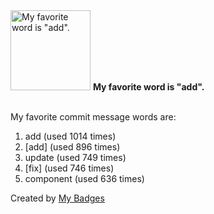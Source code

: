 <img src="https://my-badges.github.io/my-badges/favorite-word.png" alt="My favorite word is &quot;add&quot;." title="My favorite word is &quot;add&quot;." width="128">
<strong>My favorite word is &quot;add&quot;.</strong>
<br><br>

My favorite commit message words are:

1. add (used 1014 times)
2. [add] (used 896 times)
3. update (used 749 times)
4. [fix] (used 746 times)
5. component (used 636 times)


Created by <a href="https://github.com/my-badges/my-badges">My Badges</a>
